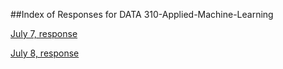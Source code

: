 ##Index of Responses for DATA 310-Applied-Machine-Learning

[July 7, response](https://github.com/memulder/AppliedMachineLearningPublic/blob/master/7.7.20LectureResponse.md)

[July 8, response](https://github.com/memulder/AppliedMachineLearningPublic/blob/master/7.8.20LectureResponse.md)
